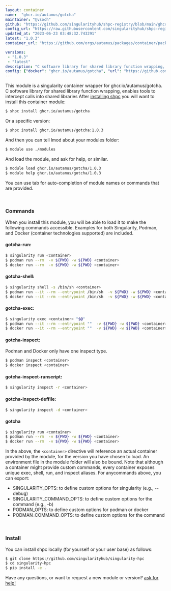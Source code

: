 ```yaml
---
layout: container
name:  "ghcr.io/autamus/gotcha"
maintainer: "@vsoch"
github: "https://github.com/singularityhub/shpc-registry/blob/main/ghcr.io/autamus/gotcha/container.yaml"
config_url: "https://raw.githubusercontent.com/singularityhub/shpc-registry/main/ghcr.io/autamus/gotcha/container.yaml"
updated_at: "2023-06-23 03:48:32.743291"
latest: "1.0.3"
container_url: "https://github.com/orgs/autamus/packages/container/package/gotcha"

versions:
 - "1.0.3"
 - "latest"
description: "C software library for shared library function wrapping, enables tools to intercept calls into shared libraries"
config: {"docker": "ghcr.io/autamus/gotcha", "url": "https://github.com/orgs/autamus/packages/container/package/gotcha", "maintainer": "@vsoch", "description": "C software library for shared library function wrapping, enables tools to intercept calls into shared libraries", "latest": {"1.0.3": "sha256:931a3e1dfd0bef321dda3bb8157cfff6d6cb2d6a579eb2c3d9df6b971dbc6423"}, "tags": {"1.0.3": "sha256:931a3e1dfd0bef321dda3bb8157cfff6d6cb2d6a579eb2c3d9df6b971dbc6423", "latest": "sha256:931a3e1dfd0bef321dda3bb8157cfff6d6cb2d6a579eb2c3d9df6b971dbc6423"}}
---
```


This module is a singularity container wrapper for ghcr.io/autamus/gotcha.
C software library for shared library function wrapping, enables tools to intercept calls into shared libraries
After [installing shpc](#install) you will want to install this container module:


```bash
$ shpc install ghcr.io/autamus/gotcha
```

Or a specific version:

```bash
$ shpc install ghcr.io/autamus/gotcha:1.0.3
```

And then you can tell lmod about your modules folder:

```bash
$ module use ./modules
```

And load the module, and ask for help, or similar.

```bash
$ module load ghcr.io/autamus/gotcha/1.0.3
$ module help ghcr.io/autamus/gotcha/1.0.3
```

You can use tab for auto-completion of module names or commands that are provided.

<br>

### Commands

When you install this module, you will be able to load it to make the following commands accessible.
Examples for both Singularity, Podman, and Docker (container technologies supported) are included.

#### gotcha-run:

```bash
$ singularity run <container>
$ podman run --rm  -v ${PWD} -w ${PWD} <container>
$ docker run --rm  -v ${PWD} -w ${PWD} <container>
```

#### gotcha-shell:

```bash
$ singularity shell -s /bin/sh <container>
$ podman run --it --rm --entrypoint /bin/sh  -v ${PWD} -w ${PWD} <container>
$ docker run --it --rm --entrypoint /bin/sh  -v ${PWD} -w ${PWD} <container>
```

#### gotcha-exec:

```bash
$ singularity exec <container> "$@"
$ podman run --it --rm --entrypoint ""  -v ${PWD} -w ${PWD} <container> "$@"
$ docker run --it --rm --entrypoint ""  -v ${PWD} -w ${PWD} <container> "$@"
```

#### gotcha-inspect:

Podman and Docker only have one inspect type.

```bash
$ podman inspect <container>
$ docker inspect <container>
```

#### gotcha-inspect-runscript:

```bash
$ singularity inspect -r <container>
```

#### gotcha-inspect-deffile:

```bash
$ singularity inspect -d <container>
```



#### gotcha

```bash
$ singularity run <container>
$ podman run --rm  -v ${PWD} -w ${PWD} <container>
$ docker run --rm  -v ${PWD} -w ${PWD} <container>
```


In the above, the `<container>` directive will reference an actual container provided
by the module, for the version you have chosen to load. An environment file in the
module folder will also be bound. Note that although a container
might provide custom commands, every container exposes unique exec, shell, run, and
inspect aliases. For anycommands above, you can export:

 - SINGULARITY_OPTS: to define custom options for singularity (e.g., --debug)
 - SINGULARITY_COMMAND_OPTS: to define custom options for the command (e.g., -b)
 - PODMAN_OPTS: to define custom options for podman or docker
 - PODMAN_COMMAND_OPTS: to define custom options for the command

<br>

### Install

You can install shpc locally (for yourself or your user base) as follows:

```bash
$ git clone https://github.com/singularityhub/singularity-hpc
$ cd singularity-hpc
$ pip install -e .
```

Have any questions, or want to request a new module or version? [ask for help!](https://github.com/singularityhub/singularity-hpc/issues)